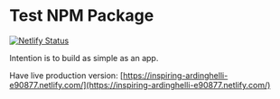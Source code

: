 # Test NPM Package

[![Netlify Status](https://api.netlify.com/api/v1/badges/68dba40a-46b5-436f-ac54-ec7c3b2202ef/deploy-status)](https://app.netlify.com/sites/inspiring-ardinghelli-e90877/deploys)

Intention is to build as simple as an app. 

Have live production version: [https://inspiring-ardinghelli-e90877.netlify.com/](https://inspiring-ardinghelli-e90877.netlify.com/)
